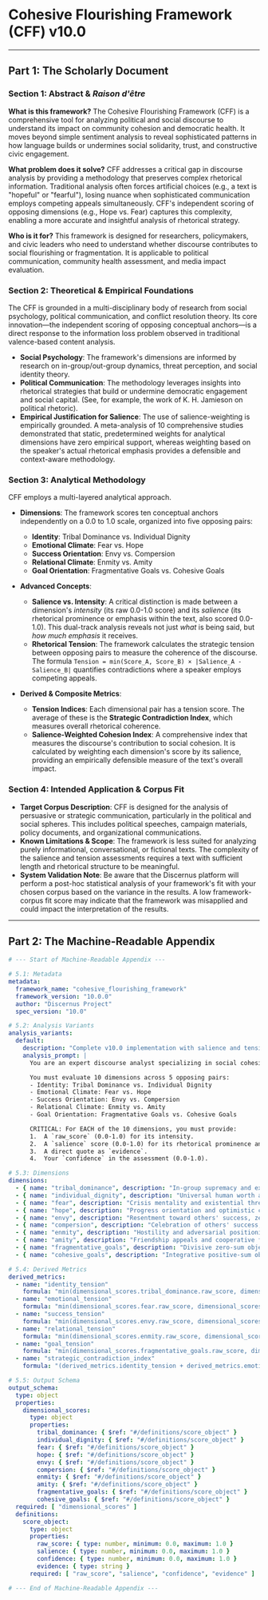 # Cohesive Flourishing Framework (CFF) v10.0

---

## Part 1: The Scholarly Document

### Section 1: Abstract & *Raison d'être*

**What is this framework?**
The Cohesive Flourishing Framework (CFF) is a comprehensive tool for analyzing political and social discourse to understand its impact on community cohesion and democratic health. It moves beyond simple sentiment analysis to reveal sophisticated patterns in how language builds or undermines social solidarity, trust, and constructive civic engagement.

**What problem does it solve?**
CFF addresses a critical gap in discourse analysis by providing a methodology that preserves complex rhetorical information. Traditional analysis often forces artificial choices (e.g., a text is "hopeful" or "fearful"), losing nuance when sophisticated communication employs competing appeals simultaneously. CFF's independent scoring of opposing dimensions (e.g., Hope vs. Fear) captures this complexity, enabling a more accurate and insightful analysis of rhetorical strategy.

**Who is it for?**
This framework is designed for researchers, policymakers, and civic leaders who need to understand whether discourse contributes to social flourishing or fragmentation. It is applicable to political communication, community health assessment, and media impact evaluation.

### Section 2: Theoretical & Empirical Foundations

The CFF is grounded in a multi-disciplinary body of research from social psychology, political communication, and conflict resolution theory. Its core innovation—the independent scoring of opposing conceptual anchors—is a direct response to the information loss problem observed in traditional valence-based content analysis.

-   **Social Psychology**: The framework's dimensions are informed by research on in-group/out-group dynamics, threat perception, and social identity theory.
-   **Political Communication**: The methodology leverages insights into rhetorical strategies that build or undermine democratic engagement and social capital. (See, for example, the work of K. H. Jamieson on political rhetoric).
-   **Empirical Justification for Salience**: The use of salience-weighting is empirically grounded. A meta-analysis of 10 comprehensive studies demonstrated that static, predetermined weights for analytical dimensions have zero empirical support, whereas weighting based on the speaker's actual rhetorical emphasis provides a defensible and context-aware methodology.

### Section 3: Analytical Methodology

CFF employs a multi-layered analytical approach.

-   **Dimensions**: The framework scores ten conceptual anchors independently on a 0.0 to 1.0 scale, organized into five opposing pairs:
    -   **Identity**: Tribal Dominance vs. Individual Dignity
    -   **Emotional Climate**: Fear vs. Hope
    -   **Success Orientation**: Envy vs. Compersion
    -   **Relational Climate**: Enmity vs. Amity
    -   **Goal Orientation**: Fragmentative Goals vs. Cohesive Goals

-   **Advanced Concepts**:
    -   **Salience vs. Intensity**: A critical distinction is made between a dimension's *intensity* (its raw 0.0-1.0 score) and its *salience* (its rhetorical prominence or emphasis within the text, also scored 0.0-1.0). This dual-track analysis reveals not just *what* is being said, but *how much emphasis* it receives.
    -   **Rhetorical Tension**: The framework calculates the strategic tension between opposing pairs to measure the coherence of the discourse. The formula `Tension = min(Score_A, Score_B) × |Salience_A - Salience_B|` quantifies contradictions where a speaker employs competing appeals.

-   **Derived & Composite Metrics**:
    -   **Tension Indices**: Each dimensional pair has a tension score. The average of these is the **Strategic Contradiction Index**, which measures overall rhetorical coherence.
    -   **Salience-Weighted Cohesion Index**: A comprehensive index that measures the discourse's contribution to social cohesion. It is calculated by weighting each dimension's score by its salience, providing an empirically defensible measure of the text's overall impact.

### Section 4: Intended Application & Corpus Fit

-   **Target Corpus Description**: CFF is designed for the analysis of persuasive or strategic communication, particularly in the political and social spheres. This includes political speeches, campaign materials, policy documents, and organizational communications.
-   **Known Limitations & Scope**: The framework is less suited for analyzing purely informational, conversational, or fictional texts. The complexity of the salience and tension assessments requires a text with sufficient length and rhetorical structure to be meaningful.
-   **System Validation Note**: Be aware that the Discernus platform will perform a post-hoc statistical analysis of your framework's fit with your chosen corpus based on the variance in the results. A low framework-corpus fit score may indicate that the framework was misapplied and could impact the interpretation of the results.

---

## Part 2: The Machine-Readable Appendix

```yaml
# --- Start of Machine-Readable Appendix ---

# 5.1: Metadata
metadata:
  framework_name: "cohesive_flourishing_framework"
  framework_version: "10.0.0"
  author: "Discernus Project"
  spec_version: "10.0"

# 5.2: Analysis Variants
analysis_variants:
  default:
    description: "Complete v10.0 implementation with salience and tension analysis."
    analysis_prompt: |
      You are an expert discourse analyst specializing in social cohesion and democratic health, grounded in political psychology. Your task is to analyze the provided text using the Cohesive Flourishing Framework v10.0.

      You must evaluate 10 dimensions across 5 opposing pairs:
      - Identity: Tribal Dominance vs. Individual Dignity
      - Emotional Climate: Fear vs. Hope
      - Success Orientation: Envy vs. Compersion
      - Relational Climate: Enmity vs. Amity
      - Goal Orientation: Fragmentative Goals vs. Cohesive Goals

      CRITICAL: For EACH of the 10 dimensions, you must provide:
      1.  A `raw_score` (0.0-1.0) for its intensity.
      2.  A `salience` score (0.0-1.0) for its rhetorical prominence and emphasis. REMEMBER: Salience is NOT the same as intensity.
      3.  A direct quote as `evidence`.
      4.  Your `confidence` in the assessment (0.0-1.0).

# 5.3: Dimensions
dimensions:
  - { name: "tribal_dominance", description: "In-group supremacy and exclusionary identity patterns." }
  - { name: "individual_dignity", description: "Universal human worth and inclusive recognition." }
  - { name: "fear", description: "Crisis mentality and existential threat perception." }
  - { name: "hope", description: "Progress orientation and optimistic collective vision." }
  - { name: "envy", description: "Resentment toward others' success, zero-sum thinking." }
  - { name: "compersion", description: "Celebration of others' success, abundance mindset." }
  - { name: "enmity", description: "Hostility and adversarial positioning." }
  - { name: "amity", description: "Friendship appeals and cooperative framing." }
  - { name: "fragmentative_goals", description: "Divisive zero-sum objectives." }
  - { name: "cohesive_goals", description: "Integrative positive-sum objectives." }

# 5.4: Derived Metrics
derived_metrics:
  - name: "identity_tension"
    formula: "min(dimensional_scores.tribal_dominance.raw_score, dimensional_scores.individual_dignity.raw_score) * abs(dimensional_scores.tribal_dominance.salience - dimensional_scores.individual_dignity.salience)"
  - name: "emotional_tension"
    formula: "min(dimensional_scores.fear.raw_score, dimensional_scores.hope.raw_score) * abs(dimensional_scores.fear.salience - dimensional_scores.hope.salience)"
  - name: "success_tension"
    formula: "min(dimensional_scores.envy.raw_score, dimensional_scores.compersion.raw_score) * abs(dimensional_scores.envy.salience - dimensional_scores.compersion.salience)"
  - name: "relational_tension"
    formula: "min(dimensional_scores.enmity.raw_score, dimensional_scores.amity.raw_score) * abs(dimensional_scores.enmity.salience - dimensional_scores.amity.salience)"
  - name: "goal_tension"
    formula: "min(dimensional_scores.fragmentative_goals.raw_score, dimensional_scores.cohesive_goals.raw_score) * abs(dimensional_scores.fragmentative_goals.salience - dimensional_scores.cohesive_goals.salience)"
  - name: "strategic_contradiction_index"
    formula: "(derived_metrics.identity_tension + derived_metrics.emotional_tension + derived_metrics.success_tension + derived_metrics.relational_tension + derived_metrics.goal_tension) / 5"

# 5.5: Output Schema
output_schema:
  type: object
  properties:
    dimensional_scores:
      type: object
      properties:
        tribal_dominance: { $ref: "#/definitions/score_object" }
        individual_dignity: { $ref: "#/definitions/score_object" }
        fear: { $ref: "#/definitions/score_object" }
        hope: { $ref: "#/definitions/score_object" }
        envy: { $ref: "#/definitions/score_object" }
        compersion: { $ref: "#/definitions/score_object" }
        enmity: { $ref: "#/definitions/score_object" }
        amity: { $ref: "#/definitions/score_object" }
        fragmentative_goals: { $ref: "#/definitions/score_object" }
        cohesive_goals: { $ref: "#/definitions/score_object" }
  required: [ "dimensional_scores" ]
  definitions:
    score_object:
      type: object
      properties:
        raw_score: { type: number, minimum: 0.0, maximum: 1.0 }
        salience: { type: number, minimum: 0.0, maximum: 1.0 }
        confidence: { type: number, minimum: 0.0, maximum: 1.0 }
        evidence: { type: string }
      required: [ "raw_score", "salience", "confidence", "evidence" ]

# --- End of Machine-Readable Appendix ---
```

